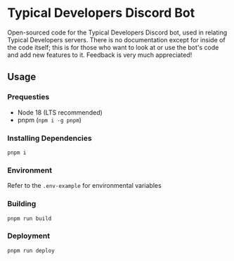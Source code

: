 # Typical Developers Discord Bot
Open-sourced code for the Typical Developers Discord bot, used in relating Typical Developers servers. There is no documentation except for inside of the code itself; this is for those who want to look at or use the bot's code and add new features to it. Feedback is very much appreciated!

## Usage
### Prequesties
- Node 18 (LTS recommended)
- pnpm (`npm i -g pnpm`)

### Installing Dependencies
```
pnpm i
```

### Environment
Refer to the `.env-example` for environmental variables

### Building
```
pnpm run build
```

### Deployment
```
pnpm run deploy
```